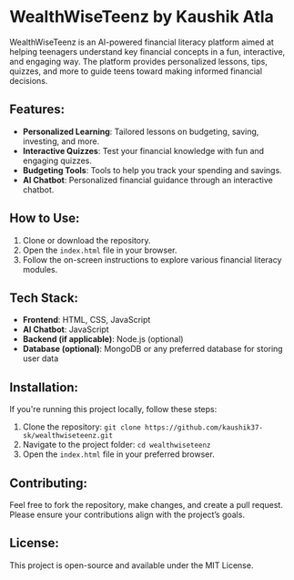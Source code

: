 # WealthWiseTeenz by Kaushik Atla

WealthWiseTeenz is an AI-powered financial literacy platform aimed at helping teenagers understand key financial concepts in a fun, interactive, and engaging way. The platform provides personalized lessons, tips, quizzes, and more to guide teens toward making informed financial decisions.

## Features:
- **Personalized Learning**: Tailored lessons on budgeting, saving, investing, and more.
- **Interactive Quizzes**: Test your financial knowledge with fun and engaging quizzes.
- **Budgeting Tools**: Tools to help you track your spending and savings.
- **AI Chatbot**: Personalized financial guidance through an interactive chatbot.

## How to Use:
1. Clone or download the repository.
2. Open the `index.html` file in your browser.
3. Follow the on-screen instructions to explore various financial literacy modules.

## Tech Stack:
- **Frontend**: HTML, CSS, JavaScript
- **AI Chatbot**: JavaScript
- **Backend (if applicable)**: Node.js (optional)
- **Database (optional)**: MongoDB or any preferred database for storing user data

## Installation:
If you're running this project locally, follow these steps:
1. Clone the repository: `git clone https://github.com/kaushik37-sk/wealthwiseteenz.git`
2. Navigate to the project folder: `cd wealthwiseteenz`
3. Open the `index.html` file in your preferred browser.

## Contributing:
Feel free to fork the repository, make changes, and create a pull request. Please ensure your contributions align with the project’s goals.

## License:
This project is open-source and available under the MIT License.
